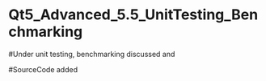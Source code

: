 # Qt5_Advanced_5.5_UnitTesting_Benchmarking

#Under unit testing, benchmarking discussed and

#SourceCode added
